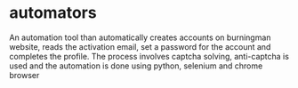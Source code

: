 # automators
An automation tool than automatically creates accounts on burningman website, reads the activation email, set a password for the account and completes the profile.
The process involves captcha solving, anti-captcha is used and the automation is done using python, selenium and chrome browser
